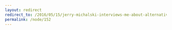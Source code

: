 ```yaml
---
layout: redirect
redirect_to: /2016/05/15/jerry-michalski-interviews-me-about-alternative-currencies-iftf-futurecast-interview
permalink: /node/152
---
```

